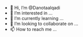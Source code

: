 - 👋 Hi, I’m @Danotaalqadi
- 👀 I’m interested in ...
- 🌱 I’m currently learning ...
- 💞️ I’m looking to collaborate on ...
- 📫 How to reach me ...

<!---
Danotaalqadi/Danotaalqadi is a ✨ special ✨ repository because its `README.md` (this file) appears on your GitHub profile.
You can click the Preview link to take a look at your changes.
--->
